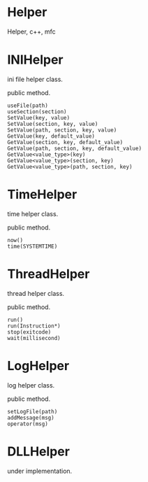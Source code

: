 # Helper
Helper, c++, mfc

# INIHelper
ini file helper class.

public method.

	useFile(path)
	useSection(section)
	SetValue(key, value)
	SetValue(section, key, value)
	SetValue(path, section, key, value)
	GetValue(key, default_value)
	GetValue(section, key, default_value)
	GetValue(path, section, key, default_value)
	GetValue<value_type>(key)
	GetValue<value_type>(section, key)
	GetValue<value_type>(path, section, key)

# TimeHelper
time helper class.

public method.

	now()
	time(SYSTEMTIME)

# ThreadHelper
thread helper class.

public method.

	run()
	run(Instruction*)
	stop(exitcode)
	wait(millisecond)

# LogHelper
log helper class.

public method.

	setLogFile(path)
	addMessage(msg)
	operator(msg)

# DLLHelper
under implementation.
